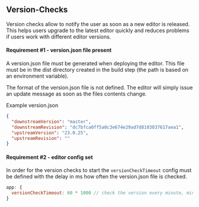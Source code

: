 ## Version-Checks

Version checks allow to notify the user as soon as a new editor is released. This
helps users upgrade to the latest editor quickly and reduces problems if users
work with different editor versions.


#### Requirement #1 - version.json file present

A version.json file must be generated when deploying the editor. This file must be in the dist directory created in the build step (the path is based on an environment variable).

The format of the version.json file is not defined. The editor will simply issue an
update message as soon as the files contents change.

Example version.json
```json
{
  "downstreamVersion": "master",
  "downstreamRevision": "dc7bfca0ff5a0c3e674e29ad7d8103037617aea1",
  "upstreamVersion": "23.0.25",
  "upstreamRevision": ""
}
```


#### Requirement #2 - editor config set

In order for the version checks to start the `versionCheckTimeout` config must be defined with the delay in ms how often the version.json file is checked.

```js
app: {
  versionCheckTimeout: 60 * 1000 // check the version every minute, minimum is every 20 seconds, `null` or `undefined` will disable the feature
}
```

